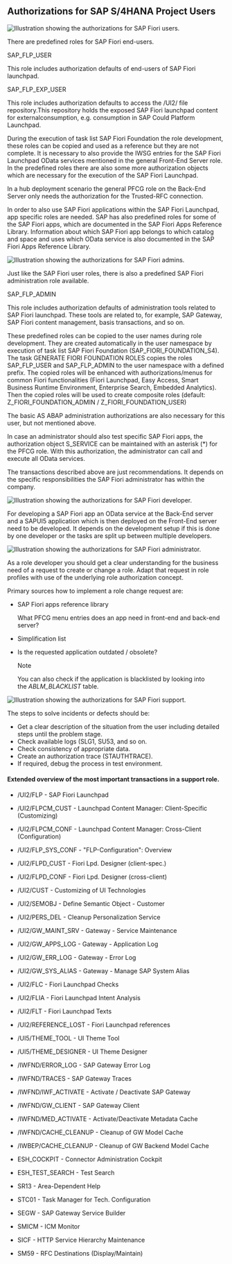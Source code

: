 ## Authorizations for SAP S/4HANA Project Users

![Illustration showing the authorizations for SAP Fiori users.](https://learning.sap.com/service/media/topic/a13e07ba-c2bd-4fcf-afb8-adc72c36170d/ADM945_24_en-US_media/ADM945_24_en-US_images/03_01__AuthorizationsForS4HANAProjectUser_001.png "Illustration showing the authorizations for SAP Fiori users.")

There are predefined roles for SAP Fiori end-users.

SAP_FLP_USER

This role includes authorization defaults of end-users of SAP Fiori launchpad.

SAP_FLP_EXP_USER

This role includes authorization defaults to access the /UI2/ file repository.This repository holds the exposed SAP Fiori launchpad content for externalconsumption, e.g. consumption in SAP Could Platform Launchpad.

During the execution of task list SAP Fiori Foundation the role development, these roles can be copied and used as a reference but they are not complete. It is necessary to also provide the IWSG entries for the SAP Fiori Launchpad OData services mentioned in the general Front-End Server role. In the predefined roles there are also some more authorization objects which are necessary for the execution of the SAP Fiori Launchpad.

In a hub deployment scenario the general PFCG role on the Back-End Server only needs the authorization for the Trusted-RFC connection.

In order to also use SAP Fiori applications within the SAP Fiori Launchpad, app specific roles are needed. SAP has also predefined roles for some of the SAP Fiori apps, which are documented in the SAP Fiori Apps Reference Library. Information about which SAP Fiori app belongs to which catalog and space and uses which OData service is also documented in the SAP Fiori Apps Reference Library.

![Illustration showing the authorizations for SAP Fiori admins.](https://learning.sap.com/service/media/topic/a13e07ba-c2bd-4fcf-afb8-adc72c36170d/ADM945_24_en-US_media/ADM945_24_en-US_images/03_01__AuthorizationsForS4HANAProjectUser_002.png "Illustration showing the authorizations for SAP Fiori admins.")

Just like the SAP Fiori user roles, there is also a predefined SAP Fiori administration role available.

SAP_FLP_ADMIN

This role includes authorization defaults of administration tools related to SAP Fiori launchpad. These tools are related to, for example, SAP Gateway, SAP Fiori content management, basis transactions, and so on.

These predefined roles can be copied to the user names during role development. They are created automatically in the user namespace by execution of task list SAP Fiori Foundation (SAP_FIORI_FOUNDATION_S4). The task GENERATE FIORI FOUNDATION ROLES copies the roles SAP_FLP_USER and SAP_FLP_ADMIN to the user namespace with a defined prefix. The copied roles will be enhanced with authorizations/menus for common Fiori functionalities (Fiori Launchpad, Easy Access, Smart Business Runtime Environment, Enterprise Search, Embedded Analytics). Then the copied roles will be used to create composite roles (default: Z_FIORI_FOUNDATION_ADMIN / Z_FIORI_FOUNDATION_USER)

The basic AS ABAP administration authorizations are also necessary for this user, but not mentioned above.

In case an administrator should also test specific SAP Fiori apps, the authorization object S_SERVICE can be maintained with an asterisk (*) for the PFCG role. With this authorization, the administrator can call and execute all OData services.

The transactions described above are just recommendations. It depends on the specific responsibilities the SAP Fiori administrator has within the company.

![Illustration showing the authorizations for SAP Fiori developer.](https://learning.sap.com/service/media/topic/a13e07ba-c2bd-4fcf-afb8-adc72c36170d/ADM945_24_en-US_media/ADM945_24_en-US_images/03_01__AuthorizationsForS4HANAProjectUser_003.png "Illustration showing the authorizations for SAP Fiori developer.")

For developing a SAP Fiori app an OData service at the Back-End server and a SAPUI5 application which is then deployed on the Front-End server need to be developed. It depends on the development setup if this is done by one developer or the tasks are split up between multiple developers.

![Illustration showing the authorizations for SAP Fiori administrator.](https://learning.sap.com/service/media/topic/a13e07ba-c2bd-4fcf-afb8-adc72c36170d/ADM945_24_en-US_media/ADM945_24_en-US_images/03_01__AuthorizationsForS4HANAProjectUser_004.png "Illustration showing the authorizations for SAP Fiori administrator.")

As a role developer you should get a clear understanding for the business need of a request to create or change a role. Adapt that request in role profiles with use of the underlying role authorization concept.

Primary sources how to implement a role change request are:

- SAP Fiori apps reference library
    
    What PFCG menu entries does an app need in front-end and back-end server?
    
- Simplification list
    
- Is the requested application outdated / obsolete?
    
    Note
    
    You can also check if the application is blacklisted by looking into the _ABLM_BLACKLIST_ table.
    

![Illustration showing the authorizations for SAP Fiori support.](https://learning.sap.com/service/media/topic/a13e07ba-c2bd-4fcf-afb8-adc72c36170d/ADM945_24_en-US_media/ADM945_24_en-US_images/03_01__AuthorizationsForS4HANAProjectUser_005.png "Illustration showing the authorizations for SAP Fiori support.")

The steps to solve incidents or defects should be:

- Get a clear description of the situation from the user including detailed steps until the problem stage.
- Check available logs (SLG1, SU53, and so on.
- Check consistency of appropriate data.
- Create an authorization trace (STAUTHTRACE).
- If required, debug the process in test environment.

#### Extended overview of the most important transactions in a support role.

- /UI2/FLP - SAP Fiori Launchpad
    
- /UI2/FLPCM_CUST - Launchpad Content Manager: Client-Specific (Customizing)
    
- /UI2/FLPCM_CONF - Launchpad Content Manager: Cross-Client (Configuration)
    
- /UI2/FLP_SYS_CONF - "FLP-Configuration": Overview
    
- /UI2/FLPD_CUST - Fiori Lpd. Designer (client-spec.)
    
- /UI2/FLPD_CONF - Fiori Lpd. Designer (cross-client)
    
- /UI2/CUST - Customizing of UI Technologies
    
- /UI2/SEMOBJ - Define Semantic Object - Customer
    
- /UI2/PERS_DEL - Cleanup Personalization Service
    
- /UI2/GW_MAINT_SRV - Gateway - Service Maintenance
    
- /UI2/GW_APPS_LOG - Gateway - Application Log
    
- /UI2/GW_ERR_LOG - Gateway - Error Log
    
- /UI2/GW_SYS_ALIAS - Gateway - Manage SAP System Alias
    
- /UI2/FLC - Fiori Launchpad Checks
    
- /UI2/FLIA - Fiori Launchpad Intent Analysis
    
- /UI2/FLT - Fiori Launchpad Texts
    
- /UI2/REFERENCE_LOST - Fiori Launchpad references
    
- /UI5/THEME_TOOL - UI Theme Tool
    
- /UI5/THEME_DESIGNER - UI Theme Designer
    
- /IWFND/ERROR_LOG - SAP Gateway Error Log
    
- /IWFND/TRACES - SAP Gateway Traces
    
- /IWFND/IWF_ACTIVATE - Activate / Deactivate SAP Gateway
    
- /IWFND/GW_CLIENT - SAP Gateway Client
    
- /IWFND/MED_ACTIVATE - Activate/Deactivate Metadata Cache
    
- /IWFND/CACHE_CLEANUP - Cleanup of GW Model Cache
    
- /IWBEP/CACHE_CLEANUP - Cleanup of GW Backend Model Cache
    
- ESH_COCKPIT - Connector Administration Cockpit
    
- ESH_TEST_SEARCH - Test Search
    
- SR13 - Area-Dependent Help
    
- STC01 - Task Manager for Tech. Configuration
    
- SEGW - SAP Gateway Service Builder
    
- SMICM - ICM Monitor
    
- SICF - HTTP Service Hierarchy Maintenance
    
- SM59 - RFC Destinations (Display/Maintain)